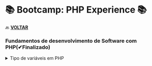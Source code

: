 # 📚 Bootcamp: PHP Experience 📚 

🔙 [**VOLTAR**](../../../)

### **Fundamentos de desenvolvimento de Software com PHP(✔Finalizado)**

  <details>
  <summary> Tipo de variáveis em PHP </summary>

  - [Variáveis](/PHP-Experience/Exercicios/variavel.php);
  </details>